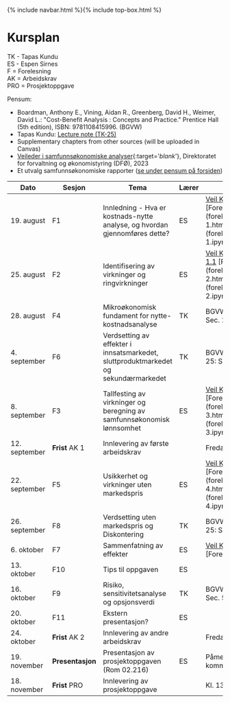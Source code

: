 {% include navbar.html %}{% include top-box.html %}
# Kursplan  

TK - Tapas Kundu      
ES - Espen Sirnes     
F = Forelesning     
AK = Arbeidskrav      
PRO = Prosjektoppgave    
   
Pensum:
* Boardman, Anthony E., Vining, Aidan R., Greenberg, David H., Weimer, David L.: "Cost-Benefit Analysis : Concepts and Practice." Prentice Hall (5th edition), ISBN: 9781108415996. (BGVW)
* Tapas Kundu: [Lecture note (TK-25)](forelesninger/L0.pdf)
* Supplementary chapters from other sources (will be uploaded in Canvas)
* [Veileder i samfunnsøkonomiske analyser](articles/Veileder_samfunnsokonomiske_analyser_nov23.pdf){:target='_blank_'}, Direktoratet for forvaltning og økonomistyring (DFØ), 2023
* Et utvalg samfunnsøkonomiske rapporter ([se under pensum på forsiden](https://uit-sok-2301-h25.github.io/index.html))
        

|Dato <img width=100/>| Sesjon <img width=80/>   | Tema                                                              | Lærer  | Ressurser <img width=200/>  |
|--------|----------------|----------------------------------------------------------------------|-----------|--------------------------------------|
| 19. august|F1   | Innledning - Hva er kostnads-nytte analyse, og hvordan gjennomføres dette? | ES       | [Veil Kap. 1, 2, 3.1, 3.2](articles/Veileder_samfunnsokonomiske_analyser_nov23.pdf) [Forelesningsnotat 1](forelesninger/Forelesning 1.html) [pdf](forelesninger/Forelesning-1.pdf) [jupyter](forelesninger/Forelesning 1.ipynb) | 
|25. august |F2  | Identifisering av virkninger og ringvirkninger  | ES | [Veil Kap 3.3, 4.3 vedlegg 1.1](articles/Veileder_samfunnsokonomiske_analyser_nov23.pdf) [Forelesningsnotat 2](forelesninger/Forelesning 2.html) [pdf](forelesninger/Forelesning-2.pdf) [jupyter](forelesninger/Forelesning 2.ipynb)|
|28. august|F4  | Mikroøkonomisk fundament for nytte-kostnadsanalyse | TK | BGVW kap. 2, 3; TK-25: Sec. 1. |
|4. september|F6  | Verdsetting av effekter i innsatsmarkedet, sluttproduktmarkedet og sekundærmarkedet | TK |  BGVW kap. 5, 6, 7; TK-25: Sec. 2. | 
|8. september|F3  |Tallfesting av virkninger og beregning av samfunnsøkonomisk lønnsomhet | ES | [Veil Kap 3.4, 3.5](articles/Veileder_samfunnsokonomiske_analyser_nov23.pdf) [Forelesningsnotat 3](forelesninger/Forelesning 3.html) [pdf](forelesninger/Forelesning-3.pdf) [jupyter](forelesninger/Forelesning 3.ipynb)|
|12. september |**Frist** AK 1  | Innlevering av første arbeidskrav |  |Fredag 12. sept. 1600  |
|22. september |F5  | Usikkerhet og virkninger uten markedspris | ES | [Veil Kap 4.1, 3.6, 4.4](articles/Veileder_samfunnsokonomiske_analyser_nov23.pdf) [Forelesningsnotat 4](forelesninger/Forelesning 4.html) [pdf](forelesninger/Forelesning-4.pdf) [jupyter](forelesninger/Forelesning 4.ipynb)|
|26. september|F8  | Verdsetting uten markedspris og Diskontering | TK |  BGVW kap. 9, 10, 15; TK-25: Sec. 3, 4. |
|6. oktober|F7  | Sammenfatning av effekter  | ES |[ Veil Kap 3.7, 3.8](articles/Veileder_samfunnsokonomiske_analyser_nov23.pdf) [Forelesningsnotat 1] |
|13. oktober|F10 | Tips til oppgaven  | ES |  |
|16. oktober  |F9  | Risiko, sensitivitetsanalyse og opsjonsverdi | TK |  BGVW kap. 11; TK-25: Sec. 5. |
|20. oktober|F11 | Ekstern presentasjon? | ES |  |
|24. oktober |**Frist** AK 2  | Innlevering av andre arbeidskrav |  |Fredag 24. okt. 1600 |
|19. november |**Presentasjon** | Presentasjon av prosjektoppgaven (Rom 02.216) | ES |Påmeldingsskjema kommer |
|18. november |**Frist** PRO  | Innlevering av prosjektoppgave |  |Kl. 13.00 i Wiseflow |





   





